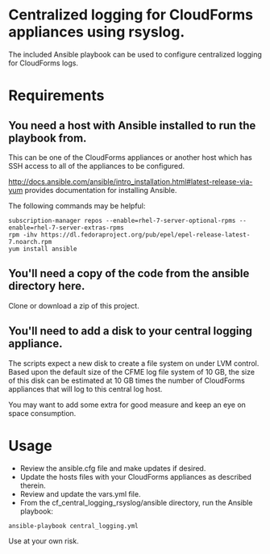# Centralized logging for CloudForms appliances using rsyslog.

The included Ansible playbook can be used to configure centralized logging for CloudForms logs.

# Requirements

## You need a host with Ansible installed to run the playbook from.

This can be one of the CloudForms appliances or another host which has SSH access to all of the appliances to be configured.

http://docs.ansible.com/ansible/intro_installation.html#latest-release-via-yum provides documentation for installing Ansible.

The following commands may be helpful:

```
subscription-manager repos --enable=rhel-7-server-optional-rpms --enable=rhel-7-server-extras-rpms
rpm -ihv https://dl.fedoraproject.org/pub/epel/epel-release-latest-7.noarch.rpm
yum install ansible
```

## You'll need a copy of the code from the ansible directory here.

Clone or download a zip of this project.

## You'll need to add a disk to your central logging appliance.

The scripts expect a new disk to create a file system on under LVM control.  Based upon the default size of the CFME log file system of 10 GB, the size of this disk can be estimated at 10 GB times the number of CloudForms appliances that will log to this central log host.

You may want to add some extra for good measure and keep an eye on space consumption.

# Usage

* Review the ansible.cfg file and make updates if desired.
* Update the hosts files with your CloudForms appliances as described therein.
* Review and update the vars.yml file.
* From the cf_central_logging_rsyslog/ansible directory, run the Ansible playbook:

`ansible-playbook central_logging.yml`

Use at your own risk.
